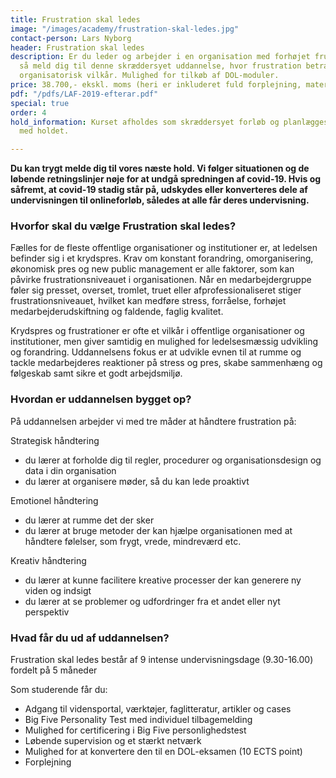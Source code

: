 ```yaml
---
title: Frustration skal ledes
image: "/images/academy/frustration-skal-ledes.jpg"
contact-person: Lars Nyborg
header: Frustration skal ledes
description: Er du leder og arbejder i en organisation med forhøjet frustrationsniveau,
  så meld dig til denne skræddersyet uddannelse, hvor frustration betragtes som et
  organisatorisk vilkår. Mulighed for tilkøb af DOL-moduler.
price: 38.700,- ekskl. moms (heri er inkluderet fuld forplejning, materialer)
pdf: "/pdfs/LAF-2019-efterar.pdf"
special: true
order: 4
hold_information: Kurset afholdes som skræddersyet forløb og planlægges efter aftale
  med holdet.

---
```

**Du kan trygt melde dig til vores næste hold. Vi følger situationen og de løbende retningslinjer nøje for at undgå spredningen af covid-19. Hvis og såfremt, at covid-19 stadig står på, udskydes eller konverteres dele af undervisningen til onlineforløb, således at alle får deres undervisning.**

### Hvorfor skal du vælge Frustration skal ledes?

Fælles for de fleste offentlige organisationer og institutioner er, at ledelsen befinder sig i et krydspres. Krav om konstant forandring, omorganisering, økonomisk pres og new public management er alle faktorer, som kan påvirke frustrationsniveauet i organisationen. Når en medarbejdergruppe føler sig presset, overset, tromlet, truet eller afprofessionaliseret stiger frustrationsniveauet, hvilket kan medføre stress, forråelse, forhøjet medarbejderudskiftning og faldende, faglig kvalitet.

Krydspres og frustrationer er ofte et vilkår i offentlige organisationer og institutioner, men giver samtidig en mulighed for ledelsesmæssig udvikling og forandring. Uddannelsens fokus er at udvikle evnen til at rumme og tackle medarbejderes reaktioner på stress og pres, skabe sammenhæng og følgeskab samt sikre et godt arbejdsmiljø.

### Hvordan er uddannelsen bygget op?

På uddannelsen arbejder vi med tre måder at håndtere frustration på:

Strategisk håndtering

* du lærer at forholde dig til regler, procedurer og organisationsdesign og data i din organisation
* du lærer at organisere møder, så du kan lede proaktivt

Emotionel håndtering

* du lærer at rumme det der sker
* du lærer at bruge metoder der kan hjælpe organisationen med at håndtere følelser, som frygt, vrede, mindreværd etc.

Kreativ håndtering

* du lærer at kunne facilitere kreative processer der kan generere ny viden og indsigt
* du lærer at se problemer og udfordringer fra et andet eller nyt perspektiv

### Hvad får du ud af uddannelsen?

Frustration skal ledes består af 9 intense undervisningsdage (9.30-16.00) fordelt på 5 måneder

Som studerende får du:

* Adgang til vidensportal, værktøjer, faglitteratur, artikler og cases
* Big Five Personality Test med individuel tilbagemelding
* Mulighed for certificering i Big Five personlighedstest
* Løbende supervision og et stærkt netværk
* Mulighed for at konvertere den til en DOL-eksamen (10 ECTS point)
* Forplejning